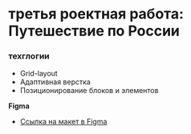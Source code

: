 # третья роектная работа: Путешествие по России

### техглогии
* Grid-layout
* Адаптивная верстка
* Позиционирование блоков и элементов

**Figma**

* [Ссылка на макет в Figma](https://www.figma.com/file/5S2WSbEFL6awjVWJ0NWL8Q/Sprint-3_-Russia-_-desktop-mobile?node-id=28503%3A0)


